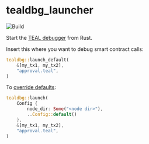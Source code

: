 # tealdbg_launcher

![Build](https://github.com/ivanschuetz/tealdbg_launcher/actions/workflows/actions.yml/badge.svg)

Start the [TEAL debugger](https://developer.algorand.org/docs/features/asc1/debugging/#using-the-teal-debugger) from Rust.

Insert this where you want to debug smart contract calls:

```rust
tealdbg::launch_default(
    &[my_tx1, my_tx2],
    "approval.teal",
)
```

To [override defaults](https://github.com/ivanschuetz/tealdbg_launcher/blob/12538a4522b8dcfb21484217429e09f503f0837b/src/lib.rs#L11):

```rust
tealdbg::launch(
    Config {
        node_dir: Some("<node dir>"),
        ..Config::default()
    },
    &[my_tx1, my_tx2],
    "approval.teal",
)
```
